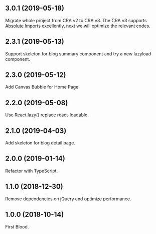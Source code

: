 ## 3.0.1 (2019-05-18)

Migrate whole project from CRA v2 to CRA v3. The CRA v3 supports [Absolute Imports](https://facebook.github.io/create-react-app/docs/importing-a-component#absolute-imports) excellently, next we will optimize the relevant codes.

## 2.3.1 (2019-05-13)

Support skeleton for blog summary component and try a new lazyload component.

## 2.3.0 (2019-05-12)

Add Canvas Bubble for Home Page.

## 2.2.0 (2019-05-08)

Use React.lazy() replace react-loadable.

## 2.1.0 (2019-04-03)

Add skeleton for blog detail page.

## 2.0.0 (2019-01-14)

Refactor with TypeScript.

## 1.1.0 (2018-12-30)

Remove dependencies on jQuery and optimize performance.

## 1.0.0 (2018-10-14)

First Blood.
